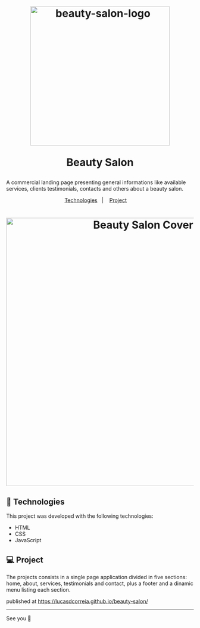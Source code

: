 <h1 align="center">
<img width="374" alt="beauty-salon-logo" src="https://user-images.githubusercontent.com/25250788/158039917-e2e86bd3-4578-41c5-aedd-19790a780827.png">

Beauty Salon
 </h1> 
 
<p>
A commercial landing page presenting general informations like available services, clients testimonials, contacts and others about a beauty salon.
</p>

<p align="center">
  <a href="#-technologies">Technologies</a>&nbsp;&nbsp;&nbsp;|&nbsp;&nbsp;&nbsp;
  <a href="#-project">Project</a>&nbsp;&nbsp;&nbsp;&nbsp;&nbsp;&nbsp;
</p>
 
<h1 align="center" border-radius="30px">
<img width="720px" alt="Beauty Salon Cover" src="https://user-images.githubusercontent.com/25250788/158037688-d64f95ab-b56d-4769-b811-19db7bf7be66.png">
</h1>


## 🚀 Technologies

This project was developed with the following technologies:

- HTML
- CSS
- JavaScript

## 💻 Project

The projects consists in a single page application divided in five sections: home, about, services, testimonials and contact, plus a footer and a dinamic menu listing each section.

published at https://lucasdcorreia.github.io/beauty-salon/


---
See you :wave:
